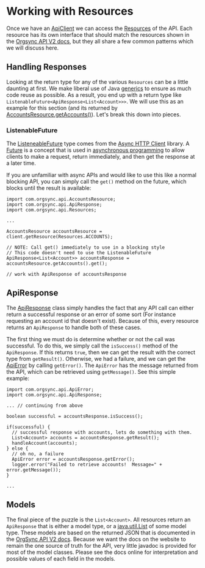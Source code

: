 # Working with Resources

Once we have an [ApiClient][api_client] we can access the [Resources][resources] of the API.
Each resource has its own interface that should match the resources shown in the
[Orgsync API V2 docs][os_api], but they all share a few common patterns which we will discuss 
here.

## Handling Responses

Looking at the return type for any of the various `Resources` can be a little daunting at first.
We make liberal use of Java [generics][generics] to ensure as much code reuse as possible.  As
a result, you end up with a return type like `ListenableFuture<ApiResponse<List<Account>>>`.  We 
will use this as an example for this section (and its returned by [AccountsResource.getAccounts()][get_accounts]).
Let's break this down into pieces.

### ListenableFuture

The [ListeneableFuture][listenable_future] type comes from the [Async HTTP Client][async_http] library.
A [Future][future] is a concept that is used in [asynchronous programming][async] to allow clients
to make a request, return immediately, and then get the response at a later time.

If you are unfamiliar with async APIs and would like to use this like a normal blocking API, you can
simply call the `get()` method on the future, which blocks until the result is available:

    import com.orgsync.api.AccountsResource;
    import com.orgsync.api.ApiResponse;
    import com.orgsync.api.Resources;
    
    ...
    
    AccountsResource accountsResource = client.getResource(Resources.ACCOUNTS);
    
    // NOTE: Call get() immediately to use in a blocking style 
    // This code doesn't need to use the ListenableFuture
    ApiResponse<List<Account>> accountsResponse = accountsResource.getAccounts().get();

    // work with ApiResponse of accountsResponse

## ApiResponse

The [ApiResponse][api_response] class simply handles the fact that any API call can either return
a successful response or an error of some sort (For instance requesting an account id that doesn't
exist).  Because of this, every resource returns an `ApiResponse` to handle both of these cases.

The first thing we must do is determine whether or not the call was successful.  To do this, we simply 
call the `isSuccess()` method of the `ApiResponse`.  If this returns `true`, then we can get the
result with the correct type from `getResult()`.  Otherwise, we had a failure, and we can get the
[ApiError][api_error] by calling `getError()`.  The `ApiError` has the message returned from the
API, which can be retrieved using `getMessage()`.  See this simple example:

    import com.orgsync.api.ApiError;
    import com.orgsync.api.ApiResponse;

    ... // continuing from above
    
    boolean successful = accountsResponse.isSuccess();
    
    if(successful) {
      // successful response with accounts, lets do something with them.
      List<Account> accounts = accountsResponse.getResult();
      handleAccount(accounts);
    } else {
      // oh no, a failure
      ApiError error = accountsResponse.getError();
      logger.error("Failed to retrieve accounts!  Message=" + error.getMessage());
    }
    
    ...
    
## Models

The final piece of the puzzle is the `List<Account>`.  All resources return an `ApiResponse` that
is either a model type, or a [java.util.List][jul] of some model type.  These models are based on
the returned JSON that is documented in the [OrgSync API V2 docs][os_api].  Because we want the
docs on the website to remain the one source of truth for the API, very little javadoc is provided
for most of the model classes.  Please see the docs online for interpretation and possible values
of each field in the models.

  [api_client]: ../../javadoc/com/orgsync/api/ApiClient.html
  [resources]: ../../javadoc/com/orgsync/api/Resources.html
  [os_api]: https://api.orgsync.com/api/docs/v2
  [generics]: http://en.wikipedia.org/wiki/Generics_in_Java
  [get_accounts]: ../../javadoc/com/orgsync/api/AccountsResource.html#getAccount(int)
  [listenable_future]: http://sonatype.github.io/async-http-client/apidocs/reference/com/ning/http/client/ListenableFuture.html
  [async_http]: http://sonatype.github.io/async-http-client/
  [future]: http://en.wikipedia.org/wiki/Future_(programming)
  [async]: http://en.wikipedia.org/wiki/Asynchronous_I/O
  [api_response]: ../../javadoc/com/orgsync/api/ApiResponse.html
  [api_error]: ../../javadoc/com/orgsync/api/model/ApiError.html
  [jul]: http://docs.oracle.com/javase/6/docs/api/java/util/List.html